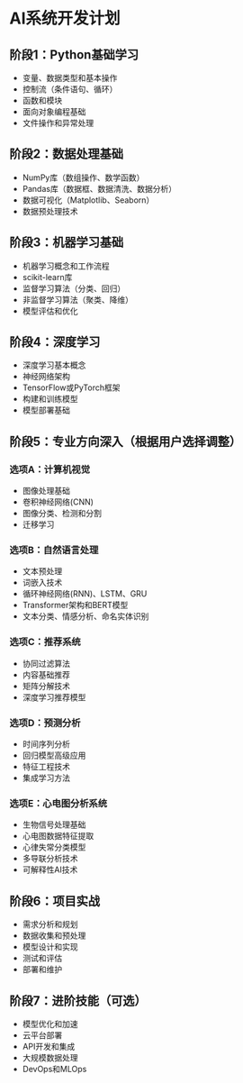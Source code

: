 # AI系统开发计划

## 阶段1：Python基础学习
- 变量、数据类型和基本操作
- 控制流（条件语句、循环）
- 函数和模块
- 面向对象编程基础
- 文件操作和异常处理

## 阶段2：数据处理基础
- NumPy库（数组操作、数学函数）
- Pandas库（数据框、数据清洗、数据分析）
- 数据可视化（Matplotlib、Seaborn）
- 数据预处理技术

## 阶段3：机器学习基础
- 机器学习概念和工作流程
- scikit-learn库
- 监督学习算法（分类、回归）
- 非监督学习算法（聚类、降维）
- 模型评估和优化

## 阶段4：深度学习
- 深度学习基本概念
- 神经网络架构
- TensorFlow或PyTorch框架
- 构建和训练模型
- 模型部署基础

## 阶段5：专业方向深入（根据用户选择调整）
### 选项A：计算机视觉
- 图像处理基础
- 卷积神经网络(CNN)
- 图像分类、检测和分割
- 迁移学习

### 选项B：自然语言处理
- 文本预处理
- 词嵌入技术
- 循环神经网络(RNN)、LSTM、GRU
- Transformer架构和BERT模型
- 文本分类、情感分析、命名实体识别

### 选项C：推荐系统
- 协同过滤算法
- 内容基础推荐
- 矩阵分解技术
- 深度学习推荐模型

### 选项D：预测分析
- 时间序列分析
- 回归模型高级应用
- 特征工程技术
- 集成学习方法

### 选项E：心电图分析系统
- 生物信号处理基础
- 心电图数据特征提取
- 心律失常分类模型
- 多导联分析技术
- 可解释性AI技术

## 阶段6：项目实战
- 需求分析和规划
- 数据收集和预处理
- 模型设计和实现
- 测试和评估
- 部署和维护

## 阶段7：进阶技能（可选）
- 模型优化和加速
- 云平台部署
- API开发和集成
- 大规模数据处理
- DevOps和MLOps

